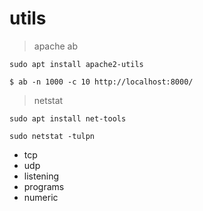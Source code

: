 # utils

> apache ab

``sudo apt install apache2-utils``

``$ ab -n 1000 -c 10 http://localhost:8000/``

> netstat

``sudo apt install net-tools``

``sudo netstat -tulpn``

* tcp
* udp
* listening
* programs
* numeric
